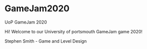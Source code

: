 # GameJam2020
UoP GameJam 2020

Hi! Welcome to our University of portsmouth GameJam game 2020!

<insert names and roles here>
Stephen Smith - Game and Level Design
